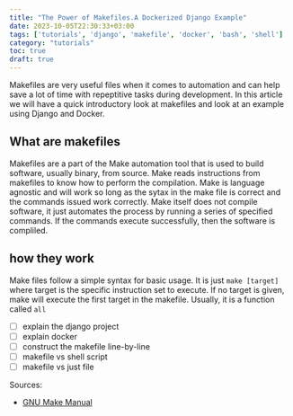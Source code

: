 ```yaml
---
title: "The Power of Makefiles.A Dockerized Django Example"
date: 2023-10-05T22:30:33+03:00
tags: ['tutorials', 'django', 'makefile', 'docker', 'bash', 'shell']
category: "tutorials"
toc: true
draft: true
---
```


Makefiles are very useful files when it comes to automation and can help save a lot of time with repeptitive tasks during development. In this article we will have a quick introductory look at makefiles and look at an example using Django and Docker.

## What are makefiles

Makefiles are a part of the Make automation tool that is used to build software, usually binary, from source. Make reads instructions from makefiles to know how to perform the compilation. Make is language agnostic and will work so long as the sytax in the make file is correct and the commands issued work correctly. Make itself does not compile software, it just automates the process by running a series of specified commands. If the commands execute successfully, then the software is compliled.

## how they work

Make files follow a simple syntax for basic usage. It is just `make [target]` where target is the specific instruction set to execute. If no target is given, make will execute the first target in the makefile. Usually, it is a function called `all`

- [ ] explain the django project
- [ ] explain docker
- [ ] construct the makefile line-by-line
- [ ] makefile vs shell script
- [ ] makefile vs just file

Sources:

- [GNU Make Manual](https://www.gnu.org/software/make/manual/make.html)

